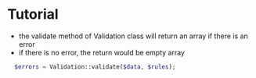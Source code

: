 # Tutorial

- the validate method of Validation class will return an array if there is an error
- if there is no error, the return would be empty array

```php
  $errors = Validation::validate($data, $rules);
```
